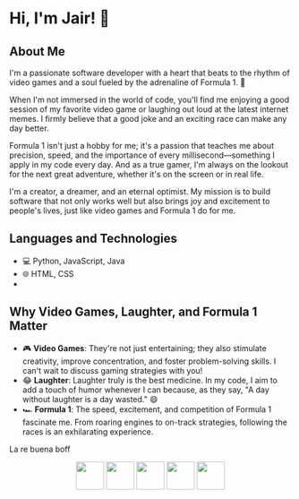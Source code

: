 # Hi, I'm Jair! 👋

## About Me
I'm a passionate software developer with a heart that beats to the rhythm of video games and a soul fueled by the adrenaline of Formula 1. 🏁

When I'm not immersed in the world of code, you'll find me enjoying a good session of my favorite video game or laughing out loud at the latest internet memes. I firmly believe that a good joke and an exciting race can make any day better.

Formula 1 isn't just a hobby for me; it's a passion that teaches me about precision, speed, and the importance of every millisecond—something I apply in my code every day. And as a true gamer, I'm always on the lookout for the next great adventure, whether it's on the screen or in real life.

I'm a creator, a dreamer, and an eternal optimist. My mission is to build software that not only works well but also brings joy and excitement to people's lives, just like video games and Formula 1 do for me.

## Languages and Technologies
- 💻 Python, JavaScript, Java
- 🌐 HTML, CSS
- 
## Why Video Games, Laughter, and Formula 1 Matter
- 🎮 **Video Games**: They're not just entertaining; they also stimulate creativity, improve concentration, and foster problem-solving skills. I can't wait to discuss gaming strategies with you!
- 😂 **Laughter**: Laughter truly is the best medicine. In my code, I aim to add a touch of humor whenever I can because, as they say, "A day without laughter is a day wasted." 😄
- 🏎️ **Formula 1**: The speed, excitement, and competition of Formula 1 fascinate me. From roaring engines to on-track strategies, following the races is an exhilarating experience.

La re buena boff

<p align="center">
  <img src="https://cdn3.iconfinder.com/data/icons/logos-and-brands-adobe/512/267_Python-512.png" width="50" height="50">
  <img src="https://upload.wikimedia.org/wikipedia/commons/thumb/3/38/HTML5_Badge.svg/2048px-HTML5_Badge.svg.png" width="50" height="50">
  <img src="https://upload.wikimedia.org/wikipedia/commons/thumb/6/62/CSS3_logo.svg/800px-CSS3_logo.svg.png" width="50" height="50">
  <img src="https://e7.pngegg.com/pngimages/602/440/png-clipart-javascript-open-logo-number-js-angle-text.png" width="50" height="50">
  <img src="https://victorroblesweb.es/wp-content/uploads/2018/04/git.png" width="50" height="50">    
</p>
